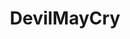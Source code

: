 ---
title: DevilMayCry
crosslinks:
- PS4
- DragonsDogma
- OtakuVisualArts
- copypasta
- linux_gaming
- gaming
- JonTron
- residentevil
- Bayonetta
- 2Booty
- pcgaming
---